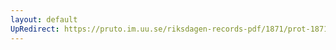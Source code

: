 ```yaml
---
layout: default
UpRedirect: https://pruto.im.uu.se/riksdagen-records-pdf/1871/prot-1871--ak--125/prot-1871--ak--125_003.pdf
---
```

